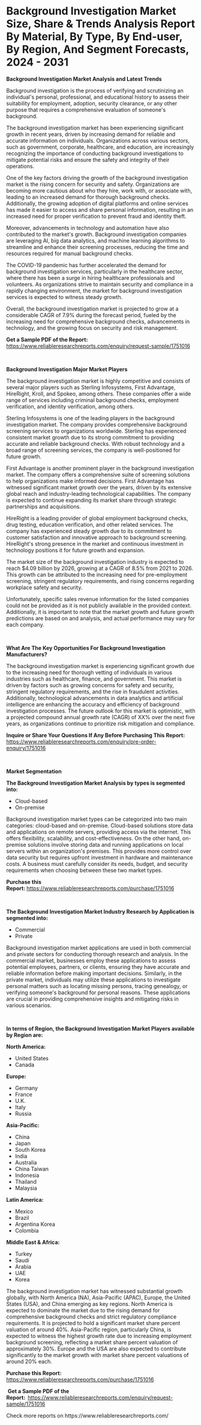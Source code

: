 <p><h1>Background Investigation Market Size, Share & Trends Analysis Report By Material, By Type, By End-user, By Region, And Segment Forecasts, 2024 - 2031</h1></p><p><strong>Background Investigation Market Analysis and Latest Trends</strong></p>
<p><p>Background investigation is the process of verifying and scrutinizing an individual's personal, professional, and educational history to assess their suitability for employment, adoption, security clearance, or any other purpose that requires a comprehensive evaluation of someone's background.</p><p>The background investigation market has been experiencing significant growth in recent years, driven by increasing demand for reliable and accurate information on individuals. Organizations across various sectors, such as government, corporate, healthcare, and education, are increasingly recognizing the importance of conducting background investigations to mitigate potential risks and ensure the safety and integrity of their operations.</p><p>One of the key factors driving the growth of the background investigation market is the rising concern for security and safety. Organizations are becoming more cautious about who they hire, work with, or associate with, leading to an increased demand for thorough background checks. Additionally, the growing adoption of digital platforms and online services has made it easier to access and share personal information, resulting in an increased need for proper verification to prevent fraud and identity theft.</p><p>Moreover, advancements in technology and automation have also contributed to the market's growth. Background investigation companies are leveraging AI, big data analytics, and machine learning algorithms to streamline and enhance their screening processes, reducing the time and resources required for manual background checks.</p><p>The COVID-19 pandemic has further accelerated the demand for background investigation services, particularly in the healthcare sector, where there has been a surge in hiring healthcare professionals and volunteers. As organizations strive to maintain security and compliance in a rapidly changing environment, the market for background investigation services is expected to witness steady growth.</p><p>Overall, the background investigation market is projected to grow at a considerable CAGR of 7.9% during the forecast period, fueled by the increasing need for comprehensive background checks, advancements in technology, and the growing focus on security and risk management.</p></p>
<p><strong>Get a Sample PDF of the Report:&nbsp;</strong> <a href="https://www.reliableresearchreports.com/enquiry/request-sample/1751016">https://www.reliableresearchreports.com/enquiry/request-sample/1751016</a></p>
<p>&nbsp;</p>
<p><strong>Background Investigation Major Market Players</strong></p>
<p><p>The background investigation market is highly competitive and consists of several major players such as Sterling Infosystems, First Advantage, HireRight, Kroll, and Spokeo, among others. These companies offer a wide range of services including criminal background checks, employment verification, and identity verification, among others.</p><p>Sterling Infosystems is one of the leading players in the background investigation market. The company provides comprehensive background screening services to organizations worldwide. Sterling has experienced consistent market growth due to its strong commitment to providing accurate and reliable background checks. With robust technology and a broad range of screening services, the company is well-positioned for future growth.</p><p>First Advantage is another prominent player in the background investigation market. The company offers a comprehensive suite of screening solutions to help organizations make informed decisions. First Advantage has witnessed significant market growth over the years, driven by its extensive global reach and industry-leading technological capabilities. The company is expected to continue expanding its market share through strategic partnerships and acquisitions.</p><p>HireRight is a leading provider of global employment background checks, drug testing, education verification, and other related services. The company has experienced steady growth due to its commitment to customer satisfaction and innovative approach to background screening. HireRight's strong presence in the market and continuous investment in technology positions it for future growth and expansion.</p><p>The market size of the background investigation industry is expected to reach $4.09 billion by 2026, growing at a CAGR of 8.5% from 2021 to 2026. This growth can be attributed to the increasing need for pre-employment screening, stringent regulatory requirements, and rising concerns regarding workplace safety and security.</p><p>Unfortunately, specific sales revenue information for the listed companies could not be provided as it is not publicly available in the provided context. Additionally, it is important to note that the market growth and future growth predictions are based on  and analysis, and actual performance may vary for each company.</p></p>
<p>&nbsp;</p>
<p><strong>What Are The Key Opportunities For Background Investigation Manufacturers?</strong></p>
<p><p>The background investigation market is experiencing significant growth due to the increasing need for thorough vetting of individuals in various industries such as healthcare, finance, and government. This market is driven by factors such as growing concerns for safety and security, stringent regulatory requirements, and the rise in fraudulent activities. Additionally, technological advancements in data analytics and artificial intelligence are enhancing the accuracy and efficiency of background investigation processes. The future outlook for this market is optimistic, with a projected compound annual growth rate (CAGR) of XX% over the next five years, as organizations continue to prioritize risk mitigation and compliance.</p></p>
<p><strong>Inquire or Share Your Questions If Any Before Purchasing This Report:</strong> <a href="https://www.reliableresearchreports.com/enquiry/pre-order-enquiry/1751016">https://www.reliableresearchreports.com/enquiry/pre-order-enquiry/1751016</a></p>
<p>&nbsp;</p>
<p><strong>Market Segmentation</strong></p>
<p><strong>The Background Investigation Market Analysis by types is segmented into:</strong></p>
<p><ul><li>Cloud-based</li><li>On-premise</li></ul></p>
<p><p>Background investigation market types can be categorized into two main categories: cloud-based and on-premise. Cloud-based solutions store data and applications on remote servers, providing access via the internet. This offers flexibility, scalability, and cost-effectiveness. On the other hand, on-premise solutions involve storing data and running applications on local servers within an organization's premises. This provides more control over data security but requires upfront investment in hardware and maintenance costs. A business must carefully consider its needs, budget, and security requirements when choosing between these two market types.</p></p>
<p><strong>Purchase this Report:&nbsp;</strong><a href="https://www.reliableresearchreports.com/purchase/1751016">https://www.reliableresearchreports.com/purchase/1751016</a></p>
<p>&nbsp;</p>
<p><strong>The Background Investigation Market Industry Research by Application is segmented into:</strong></p>
<p><ul><li>Commercial</li><li>Private</li></ul></p>
<p><p>Background investigation market applications are used in both commercial and private sectors for conducting thorough research and analysis. In the commercial market, businesses employ these applications to assess potential employees, partners, or clients, ensuring they have accurate and reliable information before making important decisions. Similarly, in the private market, individuals may utilize these applications to investigate personal matters such as locating missing persons, tracing genealogy, or verifying someone's background for personal reasons. These applications are crucial in providing comprehensive insights and mitigating risks in various scenarios.</p></p>
<p>&nbsp;</p>
<p><strong>In terms of Region, the Background Investigation Market Players available by Region are:</strong></p>
<p>
    <p> <strong> North America: </strong>
        <ul>
            <li>United States</li>
            <li>Canada</li>
        </ul>
        </p> 
    <p> <strong> Europe: </strong>
        <ul>
            <li>Germany</li>
            <li>France</li>
            <li>U.K.</li>
            <li>Italy</li>
            <li>Russia</li>
        </ul>
        </p> 
    <p> <strong> Asia-Pacific: </strong>
        <ul>
            <li>China</li>
            <li>Japan</li>
            <li>South Korea</li>
            <li>India</li>
            <li>Australia</li>
            <li>China Taiwan</li>
            <li>Indonesia</li>
            <li>Thailand</li>
            <li>Malaysia</li>
        </ul>
        </p> 
    <p> <strong> Latin America: </strong>
        <ul>
            <li>Mexico</li>
            <li>Brazil</li>
            <li>Argentina Korea</li>
            <li>Colombia</li>
        </ul>
        </p> 
    <p> <strong> Middle East & Africa: </strong>
        <ul>
            <li>Turkey</li>
            <li>Saudi</li>
            <li>Arabia</li>
            <li>UAE</li>
            <li>Korea</li>
        </ul>
    </p>
    </p>
<p><p>The background investigation market has witnessed substantial growth globally, with North America (NA), Asia-Pacific (APAC), Europe, the United States (USA), and China emerging as key regions. North America is expected to dominate the market due to the rising demand for comprehensive background checks and strict regulatory compliance requirements. It is projected to hold a significant market share percent valuation of around 40%. Asia-Pacific region, particularly China, is expected to witness the highest growth rate due to increasing employment background screening, reflecting a market share percent valuation of approximately 30%. Europe and the USA are also expected to contribute significantly to the market growth with market share percent valuations of around 20% each.</p></p>
<p><strong>Purchase this Report: </strong><a href="https://www.reliableresearchreports.com/purchase/1751016">https://www.reliableresearchreports.com/purchase/1751016</a></p>
<p>&nbsp;<strong>Get a Sample PDF of the Report:&nbsp;&nbsp;</strong><a href="https://www.reliableresearchreports.com/enquiry/request-sample/1751016">https://www.reliableresearchreports.com/enquiry/request-sample/1751016</a></p>
<p><strong></strong></p>
<p>Check more reports on https://www.reliableresearchreports.com/</p>